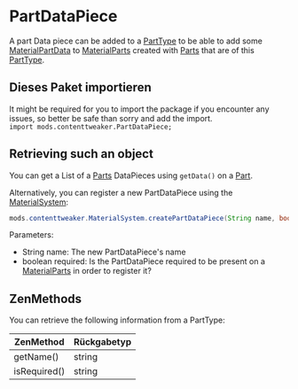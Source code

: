 # PartDataPiece

A part Data piece can be added to a [PartType](/Mods/ContentTweaker/Materials/Parts/PartType/) to be able to add some [MaterialPartData](/Mods/ContentTweaker/Materials/Materials/MaterialPartData/) to [MaterialParts](/Mods/ContentTweaker/Materials/Materials/MaterialPart/) created with [Parts](/Mods/ContentTweaker/Materials/Parts/Part/) that are of this [PartType](/Mods/ContentTweaker/Materials/Parts/PartType/).

## Dieses Paket importieren

It might be required for you to import the package if you encounter any issues, so better be safe than sorry and add the import.  
`import mods.contenttweaker.PartDataPiece;`

## Retrieving such an object

You can get a List of a [Parts](/Mods/ContentTweaker/Materials/Parts/Part/) DataPieces using `getData()` on a [Part](/Mods/ContentTweaker/Materials/Parts/Part/).

Alternatively, you can register a new PartDataPiece using the [MaterialSystem](/Mods/ContentTweaker/Materials/MaterialSystem/):

```JAVA
mods.contenttweaker.MaterialSystem.createPartDataPiece(String name, boolean required)
```

Parameters:

- String name: The new PartDataPiece's name
- boolean required: Is the PartDataPiece required to be present on a [MaterialParts](/Mods/ContentTweaker/Materials/Materials/MaterialPart/) in order to register it?

## ZenMethods

You can retrieve the following information from a PartType:

| ZenMethod    | Rückgabetyp |
| ------------ | ----------- |
| getName()    | string      |
| isRequired() | string      |
